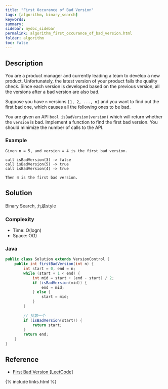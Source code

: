 ```yaml
---
title: "First Occurance of Bad Version"
tags: [algorithm, binary_search]
keywords:
summary:
sidebar: mydoc_sidebar
permalink: algorithm_first_occurance_of_bad_version.html
folder: algorithm
toc: false
---
```


## Description
You are a product manager and currently leading a team to develop a new product. Unfortunately, the latest version of your product fails the quality check. Since each version is developed based on the previous version, all the versions after a bad version are also bad.

Suppose you have `n` versions `[1, 2, ..., n]` and you want to find out the first bad one, which causes all the following ones to be bad.

You are given an API `bool isBadVersion(version)` which will return whether the `version` is bad. Implement a function to find the first bad version. You should minimize the number of calls to the API.

### Example
```
Given n = 5, and version = 4 is the first bad version.

call isBadVersion(3) -> false
call isBadVersion(5) -> true
call isBadVersion(4) -> true

Then 4 is the first bad version. 
```

## Solution
Binary Search, 九章style

### Complexity
* Time: O(logn)
* Space: O(1)

### Java
```java
public class Solution extends VersionControl {
    public int firstBadVersion(int n) {
        int start = 0, end = n;
        while (start + 1 < end) {
            int mid = start + (end - start) / 2;
            if (isBadVersion(mid)) {
                end = mid;
            } else {
                start = mid;
            }
        }
        
        // 找第一个
        if (isBadVersion(start)) {
            return start;
        }
        return end;
    }
}
```

## Reference
* [First Bad Version [LeetCode]](https://leetcode.com/problems/first-bad-version/description/)

{% include links.html %}
